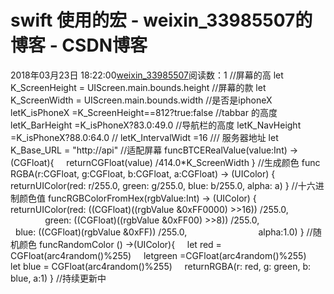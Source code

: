 # swift  使用的宏 - weixin_33985507的博客 - CSDN博客
2018年03月23日 18:22:00[weixin_33985507](https://me.csdn.net/weixin_33985507)阅读数：1
//屏幕的高
let K_ScreenHeight = UIScreen.main.bounds.height
//屏幕的款
let K_ScreenWidth = UIScreen.main.bounds.width
//是否是iphoneX
letK_isPhoneX =K_ScreenHeight==812?true:false
//tabbar 的高度
letK_BarHeight =K_isPhoneX?83.0:49.0
//导航栏的高度
letK_NavHeight =K_isPhoneX?88.0:64.0
//
letK_IntervalWidt =16
/// 服务器地址
let K_Base_URL = "http://api"
//适配屏幕
funcBTCERealValue(value:Int) -> (CGFloat){
    returnCGFloat(value) /414.0*K_ScreenWidth
}
//生成颜色
func RGBA(r:CGFloat, g:CGFloat, b:CGFloat, a:CGFloat) -> (UIColor) {
    returnUIColor(red: r/255.0, green: g/255.0, blue: b/255.0, alpha: a)
}
//十六进制颜色值
funcRGBColorFromHex(rgbValue:Int) -> (UIColor) {
        returnUIColor(red: ((CGFloat)((rgbValue &0xFF0000) >>16)) /255.0,
                            green: ((CGFloat)((rgbValue &0xFF00) >>8)) /255.0,
                            blue: ((CGFloat)(rgbValue &0xFF)) /255.0,
                            alpha:1.0)
}
//随机颜色
funcRandomColor () ->(UIColor){
    let red = CGFloat(arc4random()%255)
    letgreen =CGFloat(arc4random()%255)
    let blue = CGFloat(arc4random()%255)
    returnRGBA(r: red, g: green, b: blue, a:1)
}
//持续更新中
